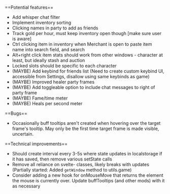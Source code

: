 ==Potential features==

-   Add whisper chat filter
-   Implement inventory sorting
-   Clicking names in party to add as friends
-   Track gold per hour, must keep inventory open though [make sure user is aware]
-   Ctrl clicking item in inventory when Merchant is open to paste item name into search field, and search
-   Alt+right click item stats should work from other windows - character at least, but ideally stash and auction
-   Locked slots should be specific to each character
-   (MAYBE) Add keybind for friends list (Need to create custom keybind UI, accessible from Settings, disallow using same keybinds as game)
-   (MAYBE) Improved healer party frames
-   (MAYBE) Add toggleable option to include chat messages to right of party frame
-   (MAYBE) Fame/time meter
-   (MAYBE) Heals per second meter

==Bugs==

-   Occasionally buff tooltips aren't created when hovering over the target frame's tooltip. May only be the first time target frame is made visible, uncertain.

==Technical improvements==

-   Should create interval every 3-5s where state updates in localstorage if it has saved, then remove various setState calls
-   Remove all reliance on svelte- classes, likely breaks with updates (Partially started: Added `getWindow` method to utils.game)
-   Consider adding a new hook for onMouseMove that returns the element the mouse is currently over. Update buffTooltips (and other mods) with it as necessary
